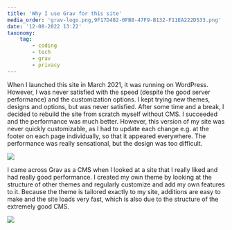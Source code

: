 ```yaml
---
title: 'Why I use Grav for this site'
media_order: 'grav-logo.png,9F17D482-0FB8-47F9-B132-F11EA222D533.png'
date: '12-08-2022 13:22'
taxonomy:
    tag:
        - coding
        - tech
        - grav
        - privacy
---
```


<p>When I launched this site in March 2021, it was running on WordPress. However, I was never satisfied with the speed (despite the good server performance) and the customization options. I kept trying new themes, designs and options, but was never satisfied. After some time and a break, I decided to rebuild the site from scratch myself without CMS. I succeeded and the performance was much better. However, this version of my site was never quickly customizable, as I had to update each change e.g. at the footer on each page individually, so that it appeared everywhere. The performance was really sensational, but the design was too difficult.</p>
<img class="cover-image" src="/writing/why-grav/grav-logo.png">
<p>I came across Grav as a CMS when I looked at a site that I really liked and had really good performance. I created my own theme by looking at the structure of other themes and regularly customize and add my own features to it. Because the theme is tailored exactly to my site, additions are easy to make and the site loads very fast, which is also due to the structure of the extremely good CMS.</p>
<img class="image" src="/writing/why-grav/9F17D482-0FB8-47F9-B132-F11EA222D533.png">